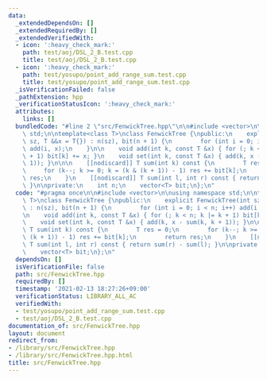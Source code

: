 ```yaml
---
data:
  _extendedDependsOn: []
  _extendedRequiredBy: []
  _extendedVerifiedWith:
  - icon: ':heavy_check_mark:'
    path: test/aoj/DSL_2_B.test.cpp
    title: test/aoj/DSL_2_B.test.cpp
  - icon: ':heavy_check_mark:'
    path: test/yosupo/point_add_range_sum.test.cpp
    title: test/yosupo/point_add_range_sum.test.cpp
  _isVerificationFailed: false
  _pathExtension: hpp
  _verificationStatusIcon: ':heavy_check_mark:'
  attributes:
    links: []
  bundledCode: "#line 2 \"src/FenwickTree.hpp\"\n\n#include <vector>\n\nusing namespace\
    \ std;\n\ntemplate<class T>\nclass FenwickTree {\npublic:\n    explicit FenwickTree(int\
    \ sz, T &&x = T{}) : n(sz), bit(n + 1) {\n        for (int i = 0; i < n; i++)\
    \ add(i, x);\n    }\n\n    void add(int k, const T &x) { for (; k < n; k |= k\
    \ + 1) bit[k] += x; }\n    void set(int k, const T &x) { add(k, x - sum(k, k +\
    \ 1)); }\n\n\n    [[nodiscard]] T sum(int k) const {\n        T res = 0;\n   \
    \     for (k--; k >= 0; k = (k & (k + 1)) - 1) res += bit[k];\n        return\
    \ res;\n    }\n    [[nodiscard]] T sum(int l, int r) const { return sum(r) - sum(l);\
    \ }\n\nprivate:\n    int n;\n    vector<T> bit;\n};\n"
  code: "#pragma once\n\n#include <vector>\n\nusing namespace std;\n\ntemplate<class\
    \ T>\nclass FenwickTree {\npublic:\n    explicit FenwickTree(int sz, T &&x = T{})\
    \ : n(sz), bit(n + 1) {\n        for (int i = 0; i < n; i++) add(i, x);\n    }\n\
    \n    void add(int k, const T &x) { for (; k < n; k |= k + 1) bit[k] += x; }\n\
    \    void set(int k, const T &x) { add(k, x - sum(k, k + 1)); }\n\n\n    [[nodiscard]]\
    \ T sum(int k) const {\n        T res = 0;\n        for (k--; k >= 0; k = (k &\
    \ (k + 1)) - 1) res += bit[k];\n        return res;\n    }\n    [[nodiscard]]\
    \ T sum(int l, int r) const { return sum(r) - sum(l); }\n\nprivate:\n    int n;\n\
    \    vector<T> bit;\n};\n"
  dependsOn: []
  isVerificationFile: false
  path: src/FenwickTree.hpp
  requiredBy: []
  timestamp: '2021-02-13 18:27:26+09:00'
  verificationStatus: LIBRARY_ALL_AC
  verifiedWith:
  - test/yosupo/point_add_range_sum.test.cpp
  - test/aoj/DSL_2_B.test.cpp
documentation_of: src/FenwickTree.hpp
layout: document
redirect_from:
- /library/src/FenwickTree.hpp
- /library/src/FenwickTree.hpp.html
title: src/FenwickTree.hpp
---
```

